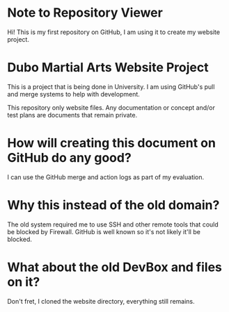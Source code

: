 # Note to Repository Viewer
Hi! This is my first repository on GitHub, I am using it to create my website project.

# Dubo Martial Arts Website Project
This is a project that is being done in University. I am using GitHub's pull and merge systems to help with development.

This repository only website files. Any documentation or concept and/or test plans are documents that remain private.

# How will creating this document on GitHub do any good?
I can use the GitHub merge and action logs as part of my evaluation.

# Why this instead of the old domain?
The old system required me to use SSH and other remote tools that could be blocked by Firewall. GitHub is well known so it's not likely it'll be blocked.

# What about the old DevBox and files on it?
Don't fret, I cloned the website directory, everything still remains.

